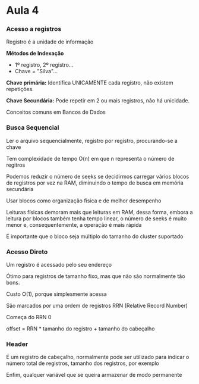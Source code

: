 # Aula 4

### Acesso a registros

Registro é a unidade de informação

**Métodos de Indexação**
- 1º registro, 2º registro...
- Chave = "Silva"...

**Chave primária:** Identifica UNICAMENTE cada registro, não existem repetições.

**Chave Secundária:** Pode repetir em 2 ou mais registros, não há unicidade.

Conceitos comuns em Bancos de Dados

### Busca Sequencial

Ler o arquivo sequencialmente, registro por registro, procurando-se a chave

Tem complexidade de tempo O(n) em que n representa o número de regitros

Podemos reduzir o número de seeks se decidirmos carregar vários blocos de registros por vez na RAM, diminuindo o tempo de busca em memória secundária

Usar blocos como organização física e de melhor desempenho

Leituras físicas demoram mais que leituras em RAM, dessa forma, embora a leitura por blocos também tenha tempo linear, o número de seeks é muito menor e, consequentemente, a operação é mais rápida

É importante que o bloco seja múltiplo do tamanho do cluster suportado

### Acesso Direto

Um registro é acessado pelo seu endereço

Ótimo para registros de tamanho fixo, mas que não são normalmente tão bons.

Custo O(1), porque simplesmente acessa

São marcados por uma ordem de registros RRN (Relative Record Number)

Começa do RRN 0

offset = RRN * tamanho do registro + tamanho do cabeçalho

### Header

É um registro de cabeçalho, normalmente pode ser utilizado para indicar o número total de registros, tamanho dos registros, por exemplo

Enfim, qualquer variável que se queira armazenar de modo permanente